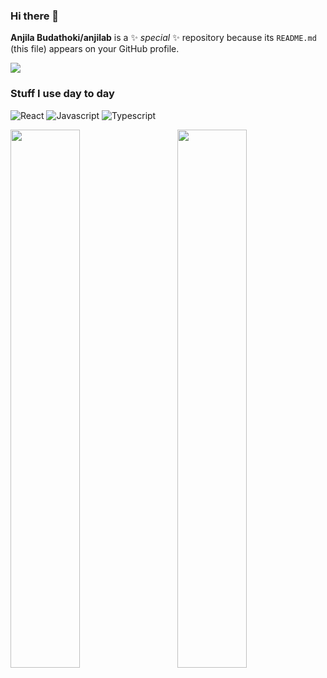 ### Hi there 👋

**Anjila Budathoki/anjilab** is a ✨ _special_ ✨ repository because its `README.md` (this file) appears on your GitHub profile.

![](https://gitwar.herokuapp.com/badge?username=anjilab)

<!-- [![trophy](https://github-profile-trophy.vercel.app/?username=anjilab)](https://github.com/ryo-ma/github-profile-trophy) -->

<!-- [![GitHub Streak](https://streak-stats.demolab.com?user=anjilab)](https://git.io/streak-stats) -->

### Stuff I use day to day
<p>
<img alt="React"  src="https://img.shields.io/badge/react-%2320232a.svg?style=for-the-badge&logo=react&logoColor=%2361DAFB"/>
<img alt="Javascript" src="https://img.shields.io/badge/javascript-%23323330.svg?style=for-the-badge&logo=javascript&logoColor=%23F7DF1E"/>
<img alt="Typescript" src="https://img.shields.io/badge/typescript-%23007ACC.svg?style=for-the-badge&logo=typescript&logoColor=white" />
</p>


<p>
<img align="left" width="47%" src="https://github-readme-stats.vercel.app/api/top-langs/?username=anjilab&layout=compact" />
  

<img align="right" width="47%" src="https://github-readme-stats.vercel.app/api?username=anjilab&show_icons=true&count_private=true&include_all_commits=true" />
</p>
